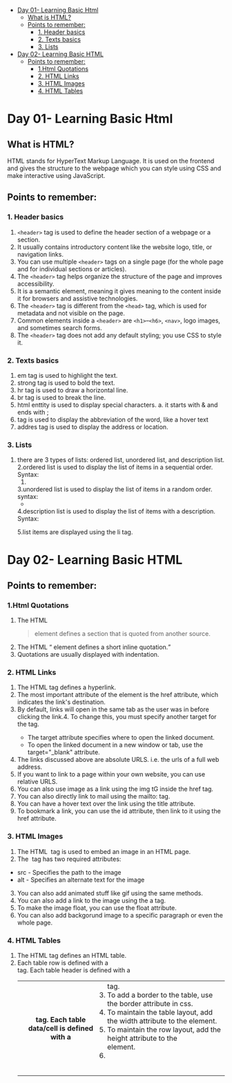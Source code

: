 - [Day 01- Learning Basic Html](#day-01--learning-basic-html)
  - [What is HTML?](#what-is-html)
  - [Points to remember:](#points-to-remember)
    - [1. Header basics](#1-header-basics)
    - [2. Texts basics](#2-texts-basics)
    - [3. Lists](#3-lists)
- [Day 02- Learning Basic HTML](#day-02--learning-basic-html)
  - [Points to remember:](#points-to-remember-1)
    - [1.Html Quotations](#1html-quotations)
    - [2. HTML Links](#2-html-links)
    - [3. HTML Images](#3-html-images)
    - [4. HTML Tables](#4-html-tables)


# Day 01- Learning Basic Html

## What is HTML?
HTML stands for HyperText Markup Language. It is used on the frontend and gives the structure to the webpage which you can style using CSS and make interactive using JavaScript.

## Points to remember:
### 1. Header basics
 1. ‎`<header>` tag is used to define the header section of a webpage or a section.
 2. It usually contains introductory content like the website logo, title, or navigation links.
 3. You can use multiple ‎`<header>` tags on a single page (for the whole page and for individual sections or articles).
 4. The ‎`<header>` tag helps organize the structure of the page and improves accessibility.
 5. It is a semantic element, meaning it gives meaning to the content inside it for browsers and assistive technologies.
 6. The ‎`<header>` tag is different from the ‎`<head>` tag, which is used for metadata and not visible on the page.
 7. Common elements inside a ‎`<header>` are ‎`<h1>`–‎`<h6>`, ‎`<nav>`, logo images, and sometimes search forms.
 8. The ‎`<header>` tag does not add any default styling; you use CSS to style it.

### 2. Texts basics
1. em tag is used to highlight the text.
2. strong tag is used to bold the text.
3. hr tag is used to draw a horizontal line.
4. br tag is used to break the line.
5. html enttity is used to display special characters.
 a. it starts with & and ends with ;
6. <abbr title = Hover text> </abbr> tag is used to display the abbreviation of the word, like a hover text
7. addres tag is used to display the address or location.

### 3. Lists
1. there are 3 types of lists: ordered list, unordered list, and description list.
2.ordered list is used to display the list of items in a sequential order. Syntax: <ol> <li> </li> </ol>
3.unordered list is used to display the list of items in a random order. syntax: <ul> <li> </li> </ul>
4.description list is used to display the list of items with a description. Syntax: <dl> <dt> </dt> <dd> </dd> </dl>
5.list items are displayed using the li tag.

# Day 02- Learning Basic HTML
## Points to remember:
### 1.Html Quotations
1. The HTML <blockquote> element defines a section that is quoted from another source.
2. The HTML <q> element defines a short inline quotation.
3. Quotations are usually displayed with indentation.

### 2. HTML Links
1. The HTML <a> tag defines a hyperlink.
2. The most important attribute of the <a> element is the href attribute, which indicates the link's destination.
3. By default, links will open in the same tab as the user was in before clicking the link.4. To change this, you must specify another target for the <a> tag.
   - The target attribute specifies where to open the linked document.
   - To open the linked document in a new window or tab, use the target="_blank" attribute.
5. The links discussed above are absolute URLS. i.e. the urls of a full web address.
6. If you want to link to a page within your own website, you can use relative URLS.
7. You can also use image as a link using the img tG inside the href tag.
8. You can also directly link to mail using the mailto: tag.
9. You can have a hover text over the link using the title attribute.
10. To bookmark a link, you can use the id attribute, then link to it using the href attribute.

### 3. HTML Images
1. The HTML <img> tag is used to embed an image in an HTML page.
2. The <img> tag has two required attributes:
  - src - Specifies the path to the image
  - alt - Specifies an alternate text for the image
3. You can also add animated stuff like gif using the same methods.
4. You can also add a link to the image using the a tag.
5. To make the image float, you can use the float attribute.
6. You can also add backgorund image to a specific paragraph or even the whole page.

### 4. HTML Tables
1. The HTML <table> tag defines an HTML table.
2. Each table row is defined with a <tr> tag. Each table header is defined with a <th> tag. Each table data/cell is defined with a <td> tag.
3. To add a border to the table, use the border attribute in css.
4. To maintain the table layout, add the width attribute to the <table> element.
5. To maintain the row layout, add the height attribute to the <tr> element.
6. 
